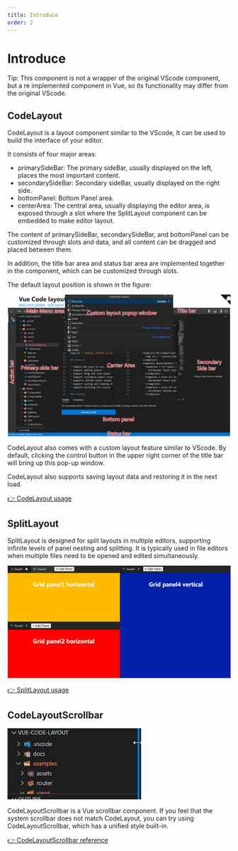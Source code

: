 ```yaml
---
title: Introduce
order: 2
---
```


# Introduce

Tip: This component is not a wrapper of the original VScode component, but a re implemented component in Vue, so its functionality may differ from the original VScode.

## CodeLayout

CodeLayout is a layout component similar to the VScode, It can be used to build the interface of your editor.

It consists of four major areas:

* primarySideBar: The primary sideBar, usually displayed on the left, places the most important content.
* secondarySideBar: Secondary sideBar, usually displayed on the right side.
* bottomPanel: Bottom Panel area.
* centerArea: The central area, usually displaying the editor area, is exposed through a slot where the SplitLayout component can be embedded to make editor layout.

The content of primarySideBar, secondarySideBar, and bottomPanel can be customized through slots and data, and all content can be dragged and placed between them.

In addition, the title bar area and status bar area are implemented together in the component, which can be customized through slots.

The default layout position is shown in the figure:

![CodeLayoutBase](../../images/CodeLayoutBase.jpg)

CodeLayout also comes with a custom layout feature similar to VScode. By default, clicking the control button in the upper right corner of the title bar will bring up this pop-up window.

CodeLayout also supports saving layout data and restoring it in the next load.

[👉 CodeLayout usage](./code-layout.md)

## SplitLayout

SplitLayout is designed for split layouts in multiple editors, supporting infinite levels of panel nesting and splitting. It is typically used in file editors when multiple files need to be opened and edited simultaneously.

![SplitLayout](../../images/SplitLayout.jpg)

[👉 SplitLayout usage](./split-layout.md)

## CodeLayoutScrollbar

![CodeLayoutScrollbarDemo](../../images/CodeLayoutScrollbarDemo.gif)

CodeLayoutScrollbar is a Vue scrollbar component. If you feel that the system scrollbar does not match CodeLayout, you can try using CodeLayoutScrollbar, which has a unified style built-in.

[👉 CodeLayoutScrollbar reference](../api/CodeLayoutScrollbar.md)
